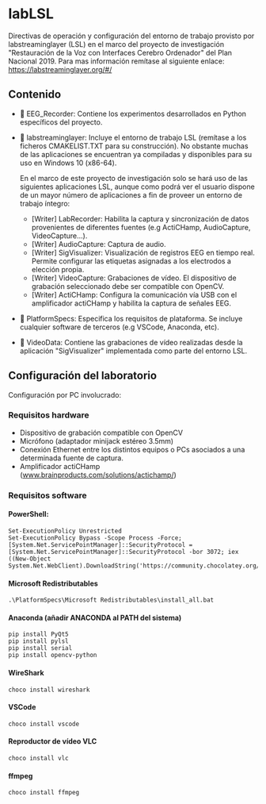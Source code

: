 # labLSL
Directivas de operación y configuración del entorno de trabajo provisto por labstreaminglayer (LSL) en el marco del proyecto de investigación "Restauración de la Voz con Interfaces Cerebro Ordenador" del Plan Nacional 2019. Para mas información remítase al siguiente enlace: https://labstreaminglayer.org/#/

## Contenido
- :file_folder: EEG_Recorder: Contiene los experimentos desarrollados en Python específicos del proyecto. 

- :file_folder: labstreaminglayer: Incluye el entorno de trabajo LSL (remítase a los ficheros CMAKELIST.TXT para su construcción). No obstante muchas de las aplicaciones se encuentran ya compiladas y disponibles para su uso en Windows 10 (x86-64). 
  
  En el marco de este proyecto de investigación solo se hará uso de las siguientes aplicaciones LSL, aunque como podrá ver el usuario dispone de un mayor número de aplicaciones a fin de proveer un entorno de trabajo íntegro: 

  - [Writer] LabRecorder: Habilita la captura y sincronización de datos provenientes de diferentes fuentes (e.g ActiCHamp, AudioCapture, VideoCapture...).
  - [Writer] AudioCapture: Captura de audio.
  - [Writer] SigVisualizer: Visualización de registros EEG en tiempo real. Permite configurar las etiquetas asignadas a los electrodos a elección propia.
  - [Writer] VideoCapture: Grabaciones de vídeo. El dispositivo de grabación seleccionado debe ser compatible con OpenCV.
  - [Writer] ActiCHamp: Configura la comunicación vía USB con el amplificador actiCHamp y habilita la captura de señales EEG.
  
- :file_folder: PlatformSpecs: Especifica los requisitos de plataforma. Se incluye cualquier software de terceros (e.g VSCode, Anaconda, etc). 

- :file_folder: VideoData: Contiene las grabaciones de vídeo realizadas desde la aplicación "SigVisualizer" implementada como parte del entorno LSL.

## Configuración del laboratorio

Configuración por PC involucrado:

### Requisitos hardware

- Dispositivo de grabación compatible con OpenCV
- Micrófono (adaptador minijack estéreo 3.5mm)
- Conexión Ethernet entre los distintos equipos o PCs asociados a una determinada fuente de captura.
- Amplificador actiCHamp (www.brainproducts.com/solutions/actichamp/)

### Requisitos software
#### PowerShell:
	Set-ExecutionPolicy Unrestricted
	Set-ExecutionPolicy Bypass -Scope Process -Force; [System.Net.ServicePointManager]::SecurityProtocol = [System.Net.ServicePointManager]::SecurityProtocol -bor 3072; iex ((New-Object System.Net.WebClient).DownloadString('https://community.chocolatey.org/install.ps1'))	
#### Microsoft Redistributables
	.\PlatformSpecs\Microsoft Redistributables\install_all.bat
#### Anaconda (añadir ANACONDA al PATH del sistema)
	pip install PyQt5
	pip install pylsl
	pip install serial
	pip install opencv-python	
#### WireShark 
	choco install wireshark
#### VSCode
	choco install vscode 
#### Reproductor de vídeo VLC
	choco install vlc
#### ffmpeg
	choco install ffmpeg
